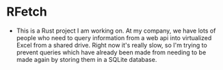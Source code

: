 # RFetch
* This is a Rust project I am working on. At my company, we have lots of people who need to query information from a web api into virtualized Excel from a shared drive. Right now it's really slow, so I'm trying to prevent queries which have already been made from needing to be made again by storing them in a SQLite database.
